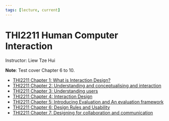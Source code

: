 ```yaml
---
tags: [lecture, current]
---
```


# THI2211 Human Computer Interaction

Instructor: Liew Tze Hui

**Note**: Test cover Chapter 6 to 10.

- [THI2211 Chapter 1: What is Interaction Design?](202303242107.md)
- [THI2211 Chapter 2: Understanding and conceptualising and interaction](202304151949.md)
- [THI2211 Chapter 3: Understanding users](202304291333.md)
- [THI2211 Chapter 4: Interaction Design](202304302218.md)
- [THI2211 Chapter 5: Introducing Evaluation and An evaluation framework](202305061337.md)
- [THI2211 Chapter 6: Design Rules and Usability](202305142211.md)
- [THI2211 Chapter 7: Designing for collaboration and communication](202305221903.md)
